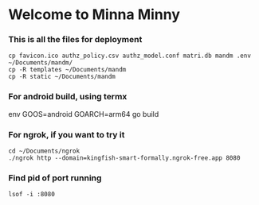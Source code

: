 # Welcome to Minna Minny


### This is all the files for deployment
```
cp favicon.ico authz_policy.csv authz_model.conf matri.db mandm .env ~/Documents/mandm/
cp -R templates ~/Documents/mandm
cp -R static ~/Documents/mandm
```
### For android build, using termx
env GOOS=android GOARCH=arm64 go build


### For ngrok, if you want to try it 
```ngrok config add-authtoken 
cd ~/Documents/ngrok
./ngrok http --domain=kingfish-smart-formally.ngrok-free.app 8080 
```


### Find pid of port running
```
lsof -i :8080
```